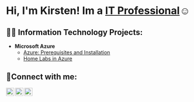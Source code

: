 <h1>Hi, I'm Kirsten! Im a <a href="https://www.linkedin.com/in/kirsten-shanks-bb8621207/">IT Professional</a>☺</h1>

<h2>👨‍💻 Information Technology Projects:</h2>

- <b>Microsoft Azure </b>
  - [Azure: Prerequisites and Installation](https://github.com/Kshanks1/Deploy-a-Virtual-Machine-in-Azure)
  - [Home Labs in Azure](https://github.com/kshanks1/Home-Lab) 

<h2>🤳Connect with me:</h2>

[<img align="left" alt="Josh | Twitter" width="22px" src="https://cdn.jsdelivr.net/npm/simple-icons@v3/icons/twitter.svg" />][twitter]
[<img align="left" alt="Josh | LinkedIn" width="22px" src="https://cdn.jsdelivr.net/npm/simple-icons@v3/icons/linkedin.svg" />][linkedin]
[<img align="left" alt="Josh | Instagram" width="22px" src="https://cdn.jsdelivr.net/npm/simple-icons@v3/icons/instagram.svg" />][instagram]

[twitter]: https://twitter.com/Josh
[instagram]: https://www.instagram.com/Josh
[linkedin]: https://linkedin.com/in/Josh
